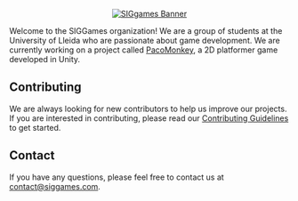 <p align="center">
  <a href="http://www.siggames.cat/">
    <img src="https://github.com/user-attachments/assets/883d0530-8003-4c77-97ae-beb1e7f75f4a" alt="SIGgames Banner" />
  </a>
</p>

Welcome to the SIGGames organization! We are a group of students at the University of Lleida who are passionate about game development. We are currently working on a project called [PacoMonkey](https://github.com/SIGGames/PacoMonkey), a 2D platformer game developed in Unity.

## Contributing

We are always looking for new contributors to help us improve our projects. If you are interested in contributing, please read our [Contributing Guidelines](CONTRIBUTING.md) to get started.

## Contact

If you have any questions, please feel free to contact us at [contact@siggames.com](mailto:contact@siggames.com).

<!--

**Here are some ideas to get you started:**

🙋‍♀️ A short introduction - what is your organization all about?
🌈 Contribution guidelines - how can the community get involved?
👩‍💻 Useful resources - where can the community find your docs? Is there anything else the community should know?
🍿 Fun facts - what does your team eat for breakfast?
-->
